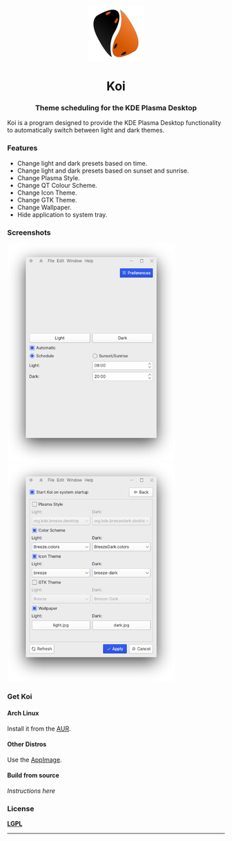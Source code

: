 <p align="center"><img src="src/icons/koi.svg" alt="Koi" width="128" height="128"></p>

<h1 align="center">Koi</h1> 

<h3 align="center">Theme scheduling for the KDE Plasma Desktop</h3>

Koi is a program designed to provide the KDE Plasma Desktop functionality to automatically switch between light and dark themes.​



### Features

- Change light and dark presets based on time.
- Change light and dark presets based on sunset and sunrise.
- Change Plasma Style.
- Change QT Colour Scheme.
- Change Icon Theme.
- Change GTK Theme.
- Change Wallpaper.
- Hide application to system tray.

### Screenshots

<img src="screenshots/main_page.png" alt="main" style="zoom: 67%;" /><img src="screenshots/settings_page.png" alt="settings" style="zoom:67%;" />



### Get Koi

#### Arch Linux

Install it from the [AUR](https://aur.archlinux.org).

#### Other Distros

Use the [AppImage]().

#### Build from source

*Instructions here*

### License

[**LGPL**](LICENSE)



---

